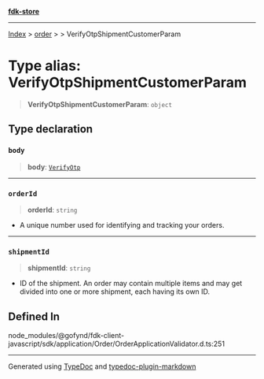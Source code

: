 [**fdk-store**](../../../README.md)
***

[Index](../../../API.md) > [order](../../README.md) > [<internal>](../README.md) > VerifyOtpShipmentCustomerParam

# Type alias: VerifyOtpShipmentCustomerParam

> **VerifyOtpShipmentCustomerParam**: `object`

## Type declaration

### `body`

> **body**: [`VerifyOtp`](type-alias.VerifyOtp.md)

***

### `orderId`

> **orderId**: `string`

- A unique number used for identifying and
tracking your orders.

***

### `shipmentId`

> **shipmentId**: `string`

- ID of the shipment. An order may contain
multiple items and may get divided into one or more shipment, each having
its own ID.

## Defined In

node\_modules/@gofynd/fdk-client-javascript/sdk/application/Order/OrderApplicationValidator.d.ts:251

***
Generated using [TypeDoc](https://typedoc.org/) and [typedoc-plugin-markdown](https://www.npmjs.com/package/typedoc-plugin-markdown)

